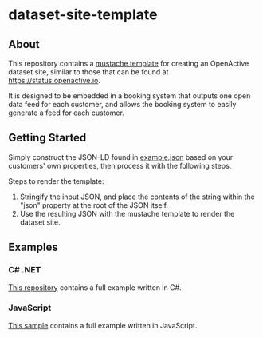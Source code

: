 # dataset-site-template

## About
This repository contains a [mustache template](https://www.openactive.io/dataset-site-template/datasetsite.mustache) for creating an OpenActive dataset site, similar to those that can be found at https://status.openactive.io.

It is designed to be embedded in a booking system that outputs one open data feed for each customer, and allows the booking system to easily generate a feed for each customer.

## Getting Started

Simply construct the JSON-LD found in [example.json](https://www.openactive.io/dataset-site-template/example.json) based on your customers' own properties, then process it with the following steps.



Steps to render the template:

1. Stringify the input JSON, and place the contents of the string within the "json" property at the root of the JSON itself.
2. Use the resulting JSON with the mustache template to render the dataset site.

## Examples

### C# .NET
[This repository](https://github.com/openactive/dataset-site-template-example-dotnet) contains a full example written in C#.

### JavaScript
[This sample](https://jsfiddle.net/nickevansuk/msby0vqg/) contains a full example written in JavaScript.
